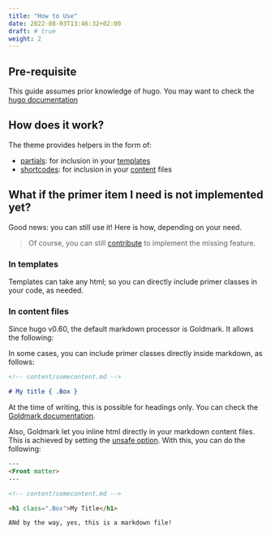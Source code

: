 ```yaml
---
title: "How to Use"
date: 2022-08-03T13:46:32+02:00
draft: # true
weight: 2
---
```




## Pre-requisite

This guide assumes prior knowledge of hugo. You may want to check the [hugo documentation](https://gohugo.io/documentation/)

## How does it work?

The theme provides helpers in the form of:

- [partials](https://gohugo.io/templates/partials/): for inclusion in your [templates](https://gohugo.io/templates/)
- [shortcodes](https://gohugo.io/content-management/shortcodes/): for inclusion in your [content](https://gohugo.io/content-management/organization/) files

## What if the primer item I need is not implemented yet?

Good news: you can still use it! Here is how, depending on your need.

> Of course, you can still [contribute](../contribute) to implement the missing feature.

### In templates

Templates can take any html; so you can directly include primer classes in your code, as needed.

### In content files

Since hugo v0.60, the default markdown processor is Goldmark. It allows the following:

In some cases, you can include primer classes directly inside markdown, as follows:

```md
<!-- content/somecontent.md -->

# My title { .Box }
```

At the time of writing, this is possible for headings only. You can check the [Goldmark documentation](https://github.com/yuin/goldmark/#attributes).

Also, Goldmark let you inline html directly in your markdown content files. This is achieved by setting the [unsafe option](https://gohugo.io/getting-started/configuration-markup/#goldmark). With this, you can do the following:

```html
---
<Front matter>
---

<!-- content/somecontent.md -->

<h1 class=".Box">My Title</h1>

ANd by the way, yes, this is a markdown file!
```
